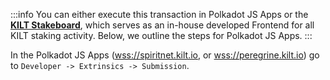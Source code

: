 :::info
You can either execute this transaction in Polkadot JS Apps or the [**KILT Stakeboard**](../../develop/05_builtonkilt.md#web-apps), which serves as an in-house developed Frontend for all KILT staking activity.
Below, we outline the steps for Polkadot JS Apps.
:::

In the Polkadot JS Apps ([wss://spiritnet.kilt.io](https://polkadot.js.org/apps/?rpc=wss%3A%2F%2Fkilt-rpc.dwellir.com#/explorer), or [wss://peregrine.kilt.io](https://polkadot.js.org/apps/?rpc=wss%3A%2F%2Fperegrine-stg.kilt.io#/explorer)) go to `Developer -> Extrinsics -> Submission`.
